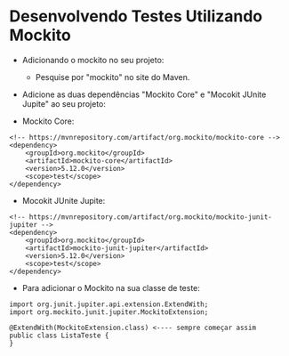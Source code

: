 # Desenvolvendo Testes Utilizando Mockito

* Adicionando o mockito no seu projeto:
    - Pesquise por "mockito" no site do Maven.

* Adicione as duas dependências "Mockito Core" e "Mocokit JUnite Jupite" ao seu projeto:
  
- Mockito Core:
```
<!-- https://mvnrepository.com/artifact/org.mockito/mockito-core -->
<dependency>
    <groupId>org.mockito</groupId>
    <artifactId>mockito-core</artifactId>
    <version>5.12.0</version>
    <scope>test</scope>
</dependency>
```
- Mocokit JUnite Jupite:

```
<!-- https://mvnrepository.com/artifact/org.mockito/mockito-junit-jupiter -->
<dependency>
    <groupId>org.mockito</groupId>
    <artifactId>mockito-junit-jupiter</artifactId>
    <version>5.12.0</version>
    <scope>test</scope>
</dependency>
```

* Para adicionar o Mockito na sua classe de teste:

```
import org.junit.jupiter.api.extension.ExtendWith;
import org.mockito.junit.jupiter.MockitoExtension;

@ExtendWith(MockitoExtension.class) <---- sempre começar assim
public class ListaTeste {
}
```

